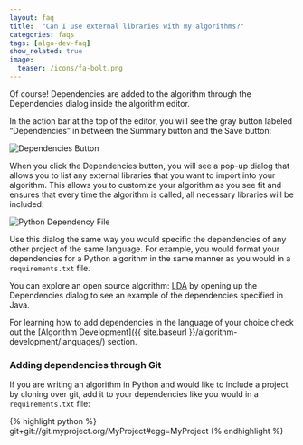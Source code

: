 ```yaml
---
layout: faq
title:  "Can I use external libraries with my algorithms?"
categories: faqs
tags: [algo-dev-faq]
show_related: true
image:
  teaser: /icons/fa-bolt.png
---
```


Of course! Dependencies are added to the algorithm through the Dependencies dialog inside the algorithm editor.

In the action bar at the top of the editor, you will see the gray button labeled “Dependencies” in between the Summary button and the Save button:

<img src="{{ site.cdnurl }}{{ site.baseurl }}/images/post_images/faqs/faq_dependencies.png" alt="Dependencies Button" class="screenshot img-md">

When you click the Dependencies button, you will see a pop-up dialog that allows you to list any external libraries that you want to import into your algorithm. This allows you to customize your algorithm as you see fit and ensures that every time the algorithm is called, all necessary libraries will be included:

<img src="{{ site.cdnurl }}{{ site.baseurl }}/images/post_images/algo_dev_lang/dependencies_python.png" alt="Python Dependency File" class="screenshot img-md">

Use this dialog the same way you would specific the dependencies of any other project of the same language. For example, you would format your dependencies for a Python algorithm in the same manner as you would in a `requirements.txt` file.

You can explore an open source algorithm: [LDA](https://algorithmia.com/algorithms/kenny/LDA/edit) by opening up the Dependencies dialog to see an example of the dependencies specified in Java.

For learning how to add dependencies in the language of your choice check out the [Algorithm Development]({{ site.baseurl }}/algorithm-development/languages/) section.

### Adding dependencies through Git

If you are writing an algorithm in Python and would like to include a project by cloning over git, add it to your dependencies like you would in a `requirements.txt` file:

{% highlight python %}
git+git://git.myproject.org/MyProject#egg=MyProject
{% endhighlight %}

